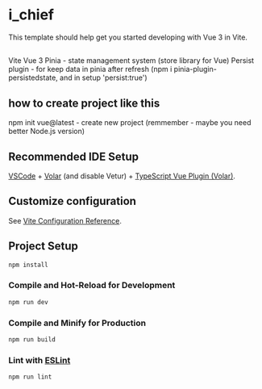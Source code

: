 # i_chief

This template should help get you started developing with Vue 3 in Vite.

##

Vite
Vue 3
Pinia - state management system (store library for Vue)
Persist plugin - for keep data in pinia after refresh (npm i pinia-plugin-persistedstate, and in setup 'persist:true')

## how to create project like this

npm init vue@latest - create new project (remmember - maybe you need better Node.js version)

## Recommended IDE Setup

[VSCode](https://code.visualstudio.com/) + [Volar](https://marketplace.visualstudio.com/items?itemName=Vue.volar) (and disable Vetur) + [TypeScript Vue Plugin (Volar)](https://marketplace.visualstudio.com/items?itemName=Vue.vscode-typescript-vue-plugin).

## Customize configuration

See [Vite Configuration Reference](https://vitejs.dev/config/).

## Project Setup

```sh
npm install
```

### Compile and Hot-Reload for Development

```sh
npm run dev
```

### Compile and Minify for Production

```sh
npm run build
```

### Lint with [ESLint](https://eslint.org/)

```sh
npm run lint
```
